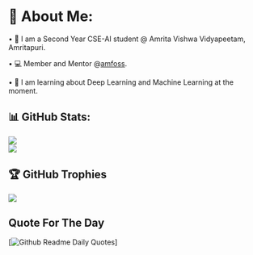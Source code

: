 # 💫 About Me:
• 🏫 I am a Second Year CSE-AI student @ Amrita Vishwa Vidyapeetam, Amritapuri.

• 💻 Member and Mentor @[amfoss](https://amfoss.in/).

• 🤖 I am learning about Deep Learning and Machine Learning at the moment.

## 📊 GitHub Stats:
![](https://github-readme-streak-stats.herokuapp.com/?user=TheHuntsman4&theme=radical&hide_border=false)
<br/>
![](https://github-readme-stats.vercel.app/api/top-langs/?username=TheHuntsman4&theme=radical&hide_border=false&include_all_commits=true&count_private=true)
## 🏆 GitHub Trophies
![](https://github-profile-trophy.vercel.app/?username=TheHuntsman4&theme=radical&no-frame=false&no-bg=true&margin-w=4)

## Quote For The Day
[![Github Readme Daily Quotes](https://readme-daily-quotes.vercel.app/api?category=stoicism)]



<!-- Proudly created with GPRM ( https://gprm.itsvg.in ) -->
